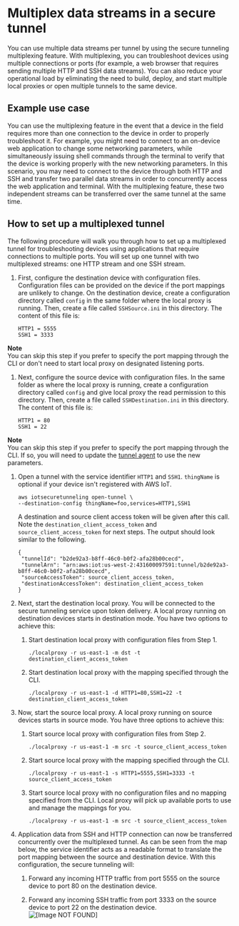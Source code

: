 # Multiplex data streams in a secure tunnel<a name="multiplexing"></a>

You can use multiple data streams per tunnel by using the secure tunneling multiplexing feature\. With multiplexing, you can troubleshoot devices using multiple connections or ports \(for example, a web browser that requires sending multiple HTTP and SSH data streams\)\. You can also reduce your operational load by eliminating the need to build, deploy, and start multiple local proxies or open multiple tunnels to the same device\.

## Example use case<a name="multiplexing-multiple-streams"></a>

You can use the multiplexing feature in the event that a device in the field requires more than one connection to the device in order to properly troubleshoot it\. For example, you might need to connect to an on\-device web application to change some networking parameters, while simultaneously issuing shell commands through the terminal to verify that the device is working properly with the new networking parameters\. In this scenario, you may need to connect to the device through both HTTP and SSH and transfer two parallel data streams in order to concurrently access the web application and terminal\. With the multiplexing feature, these two independent streams can be transferred over the same tunnel at the same time\.

## How to set up a multiplexed tunnel<a name="multiplexing-tutorial"></a>

The following procedure will walk you through how to set up a multiplexed tunnel for troubleshooting devices using applications that require connections to multiple ports\. You will set up one tunnel with two multiplexed streams: one HTTP stream and one SSH stream\.

1. First, configure the destination device with configuration files\. Configuration files can be provided on the device if the port mappings are unlikely to change\. On the destination device, create a configuration directory called `config` in the same folder where the local proxy is running\. Then, create a file called `SSHSource.ini` in this directory\. The content of this file is:

   ```
   HTTP1 = 5555
   SSH1 = 3333
   ```
**Note**  
You can skip this step if you prefer to specify the port mapping through the CLI or don't need to start local proxy on designated listening ports\.

1. Next, configure the source device with configuration files\. In the same folder as where the local proxy is running, create a configuration directory called `config` and give local proxy the read permission to this directory\. Then, create a file called `SSHDestination.ini` in this directory\. The content of this file is:

   ```
   HTTP1 = 80
   SSH1 = 22
   ```
**Note**  
You can skip this step if you prefer to specify the port mapping through the CLI\. If so, you will need to update the [tunnel agent](agent-snippet.md) to use the new parameters\.

1. Open a tunnel with the service identifier `HTTP1` and `SSH1`\. `thingName` is optional if your device isn't registered with AWS IoT\.

   ```
   aws iotsecuretunneling open-tunnel \
   --destination-config thingName=foo,services=HTTP1,SSH1
   ```

   A destination and source client access token will be given after this call\. Note the `destination_client_access_token` and `source_client_access_token` for next steps\. The output should look similar to the following\.

   ```
   {
   	"tunnelId": "b2de92a3-b8ff-46c0-b0f2-afa28b00cecd",
   	"tunnelArn": "arn:aws:iot:us-west-2:431600097591:tunnel/b2de92a3-b8ff-46c0-b0f2-afa28b00cecd",
   	"sourceAccessToken": source_client_access_token,
   	"destinationAccessToken": destination_client_access_token
   }
   ```

1. Next, start the destination local proxy\. You will be connected to the secure tunneling service upon token delivery\. A local proxy running on destination devices starts in destination mode\. You have two options to achieve this:

   1. Start destination local proxy with configuration files from Step 1\.

      ```
      ./localproxy -r us-east-1 -m dst -t destination_client_access_token
      ```

   1. Start destination local proxy with the mapping specified through the CLI\.

      ```
      ./localproxy -r us-east-1 -d HTTP1=80,SSH1=22 -t destination_client_access_token
      ```

1. Now, start the source local proxy\. A local proxy running on source devices starts in source mode\. You have three options to achieve this:

   1. Start source local proxy with configuration files from Step 2\.

      ```
      ./localproxy -r us-east-1 -m src -t source_client_access_token
      ```

   1. Start source local proxy with the mapping specified through the CLI\.

      ```
      ./localproxy -r us-east-1 -s HTTP1=5555,SSH1=3333 -t source_client_access_token
      ```

   1. Start source local proxy with no configuration files and no mapping specified from the CLI\. Local proxy will pick up available ports to use and manage the mappings for you\.

      ```
      ./localproxy -r us-east-1 -m src -t source_client_access_token
      ```

1. Application data from SSH and HTTP connection can now be transferred concurrently over the multiplexed tunnel\. As can be seen from the map below, the service identifier acts as a readable format to translate the port mapping between the source and destination device\. With this configuration, the secure tunneling will:

   1. Forward any incoming HTTP traffic from port 5555 on the source device to port 80 on the destination device\.

   1. Forward any incoming SSH traffic from port 3333 on the source device to port 22 on the destination device\.  
![\[Image NOT FOUND\]](http://docs.aws.amazon.com/iot/latest/developerguide/images/multiplexing-post-mapping-translation.png)